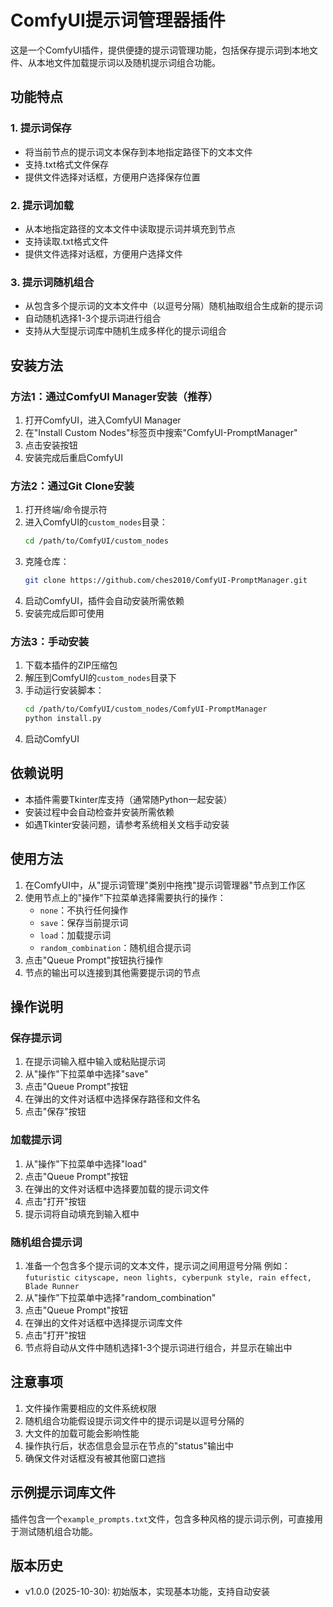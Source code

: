 # ComfyUI提示词管理器插件

这是一个ComfyUI插件，提供便捷的提示词管理功能，包括保存提示词到本地文件、从本地文件加载提示词以及随机提示词组合功能。

## 功能特点

### 1. 提示词保存
- 将当前节点的提示词文本保存到本地指定路径下的文本文件
- 支持.txt格式文件保存
- 提供文件选择对话框，方便用户选择保存位置

### 2. 提示词加载
- 从本地指定路径的文本文件中读取提示词并填充到节点
- 支持读取.txt格式文件
- 提供文件选择对话框，方便用户选择文件

### 3. 提示词随机组合
- 从包含多个提示词的文本文件中（以逗号分隔）随机抽取组合生成新的提示词
- 自动随机选择1-3个提示词进行组合
- 支持从大型提示词库中随机生成多样化的提示词组合

## 安装方法

### 方法1：通过ComfyUI Manager安装（推荐）
1. 打开ComfyUI，进入ComfyUI Manager
2. 在"Install Custom Nodes"标签页中搜索"ComfyUI-PromptManager"
3. 点击安装按钮
4. 安装完成后重启ComfyUI

### 方法2：通过Git Clone安装
1. 打开终端/命令提示符
2. 进入ComfyUI的`custom_nodes`目录：
   ```bash
   cd /path/to/ComfyUI/custom_nodes
   ```
3. 克隆仓库：
   ```bash
   git clone https://github.com/ches2010/ComfyUI-PromptManager.git
   ```
4. 启动ComfyUI，插件会自动安装所需依赖
5. 安装完成后即可使用

### 方法3：手动安装
1. 下载本插件的ZIP压缩包
2. 解压到ComfyUI的`custom_nodes`目录下
3. 手动运行安装脚本：
   ```bash
   cd /path/to/ComfyUI/custom_nodes/ComfyUI-PromptManager
   python install.py
   ```
4. 启动ComfyUI

## 依赖说明
- 本插件需要Tkinter库支持（通常随Python一起安装）
- 安装过程中会自动检查并安装所需依赖
- 如遇Tkinter安装问题，请参考系统相关文档手动安装

## 使用方法

1. 在ComfyUI中，从"提示词管理"类别中拖拽"提示词管理器"节点到工作区
2. 使用节点上的"操作"下拉菜单选择需要执行的操作：
   - `none`：不执行任何操作
   - `save`：保存当前提示词
   - `load`：加载提示词
   - `random_combination`：随机组合提示词
3. 点击"Queue Prompt"按钮执行操作
4. 节点的输出可以连接到其他需要提示词的节点

## 操作说明

### 保存提示词
1. 在提示词输入框中输入或粘贴提示词
2. 从"操作"下拉菜单中选择"save"
3. 点击"Queue Prompt"按钮
4. 在弹出的文件对话框中选择保存路径和文件名
5. 点击"保存"按钮

### 加载提示词
1. 从"操作"下拉菜单中选择"load"
2. 点击"Queue Prompt"按钮
3. 在弹出的文件对话框中选择要加载的提示词文件
4. 点击"打开"按钮
5. 提示词将自动填充到输入框中

### 随机组合提示词
1. 准备一个包含多个提示词的文本文件，提示词之间用逗号分隔
   例如：`futuristic cityscape, neon lights, cyberpunk style, rain effect, Blade Runner`
2. 从"操作"下拉菜单中选择"random_combination"
3. 点击"Queue Prompt"按钮
4. 在弹出的文件对话框中选择提示词库文件
5. 点击"打开"按钮
6. 节点将自动从文件中随机选择1-3个提示词进行组合，并显示在输出中

## 注意事项

1. 文件操作需要相应的文件系统权限
2. 随机组合功能假设提示词文件中的提示词是以逗号分隔的
3. 大文件的加载可能会影响性能
4. 操作执行后，状态信息会显示在节点的"status"输出中
5. 确保文件对话框没有被其他窗口遮挡

## 示例提示词库文件

插件包含一个`example_prompts.txt`文件，包含多种风格的提示词示例，可直接用于测试随机组合功能。

## 版本历史

- v1.0.0 (2025-10-30): 初始版本，实现基本功能，支持自动安装